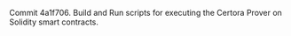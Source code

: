 Commit 4a1f706.                    Build and Run scripts for executing the Certora Prover on Solidity smart contracts.